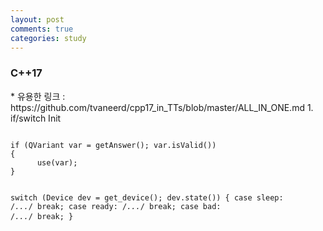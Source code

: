 ```yaml
---
layout: post
comments: true
categories: study
---
```

<h3>C++17</h3>
* 유용한 링크 : https://github.com/tvaneerd/cpp17_in_TTs/blob/master/ALL_IN_ONE.md
1. if/switch Init
<pre style="white-space: pre-wrap;">
<code class="c++">
if (QVariant var = getAnswer(); var.isValid())
{
      use(var);
}

switch (Device dev = get_device(); dev.state())
 {
 case sleep: /*...*/ break;
 case ready: /*...*/ break;
 case bad: /*...*/ break;
 }
</code>
</pre>



